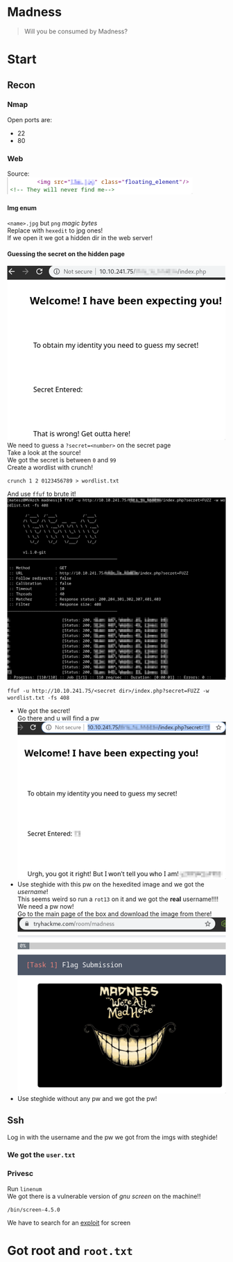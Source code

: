 # Madness
> Will you be consumed by Madness?

# Start
## Recon

### Nmap
Open ports are:
- 22
- 80

### Web
Source:  
  ![hidden](imgs/source.png)

#### Img enum
`<name>.jpg` but `png` *magic bytes*  
Replace with `hexedit` to jpg ones!  
If we open it we got a hidden dir in the web server!  

#### Guessing the secret on the hidden page
![secret](imgs/secret.png)  
We need to guess a `?secret=<number>` on the secret page  
Take a look at the source!  
We got the secret is between `0` and `99`  
Create a wordlist with crunch!
```
crunch 1 2 0123456789 > wordlist.txt
```
And  use `ffuf` to brute it!
![ffuf](imgs/ffuf.png)  
```
ffuf -u http://10.10.241.75/<secret dir>/index.php?secret=FUZZ -w wordlist.txt -fs 408
```
- We got the secret!  
Go there and u will find a pw  
![secret_num](imgs/secret_num.png)  
- Use steghide with this pw on the hexedited image and we got the *username*!  
  This seems weird so run a `rot13` on it and we got the **real** username!!!!  
We need a pw now!  
Go to the main page of the box and download the image from there!  
![mainpage](imgs/mainpage.png)  
- Use steghide without any pw and we got the pw!

## Ssh
Log in with the username and the pw we got from the imgs with steghide!
### We got the `user.txt`
### Privesc
Run `linenum`  
We got there is a vulnerable version of *gnu screen* on the machine!!  
```
/bin/screen-4.5.0
```
We have to search for an [exploit](https://www.exploit-db.com/exploits/41154) for screen

# Got root and `root.txt`
